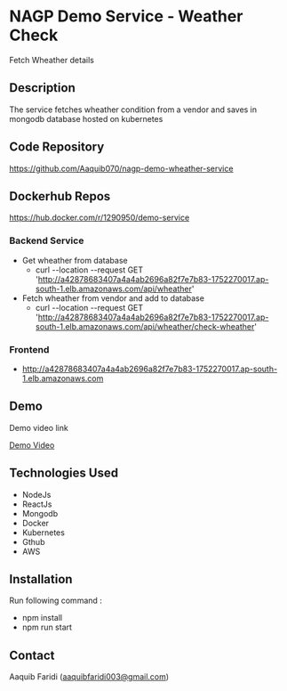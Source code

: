 # NAGP Demo Service - Weather Check

Fetch Wheather details

## Description

The service fetches wheather condition from a vendor and saves in mongodb database hosted on kubernetes

## Code Repository

https://github.com/Aaquib070/nagp-demo-wheather-service

## Dockerhub Repos

https://hub.docker.com/r/1290950/demo-service

### Backend Service

- Get wheather from database 
  - curl --location --request GET 'http://a42878683407a4a4ab2696a82f7e7b83-1752270017.ap-south-1.elb.amazonaws.com/api/wheather'
- Fetch wheather from vendor and add to database
  - curl --location --request GET 'http://a42878683407a4a4ab2696a82f7e7b83-1752270017.ap-south-1.elb.amazonaws.com/api/wheather/check-wheather'

### Frontend

- http://a42878683407a4a4ab2696a82f7e7b83-1752270017.ap-south-1.elb.amazonaws.com

## Demo

Demo video link

[Demo Video](link-to-demo-video)

## Technologies Used

- NodeJs
- ReactJs
- Mongodb
- Docker
- Kubernetes
- Gthub
- AWS

## Installation

Run following command :

- npm install
- npm run start


## Contact

Aaquib Faridi (aaquibfaridi003@gmail.com)
